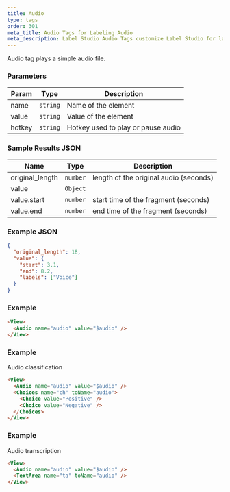 ```yaml
---
title: Audio
type: tags
order: 301
meta_title: Audio Tags for Labeling Audio
meta_description: Label Studio Audio Tags customize Label Studio for labeling audio for machine learning and data science projects.
---
```


Audio tag plays a simple audio file.

### Parameters

| Param | Type | Description |
| --- | --- | --- |
| name | <code>string</code> | Name of the element |
| value | <code>string</code> | Value of the element |
| hotkey | <code>string</code> | Hotkey used to play or pause audio |

### Sample Results JSON

| Name | Type | Description |
| --- | --- | --- |
| original_length | <code>number</code> | length of the original audio (seconds) |
| value | <code>Object</code> |  |
| value.start | <code>number</code> | start time of the fragment (seconds) |
| value.end | <code>number</code> | end time of the fragment (seconds) |

### Example JSON
```json
{
  "original_length": 18,
  "value": {
    "start": 3.1,
    "end": 8.2,
    "labels": ["Voice"]
  }
}
```

### Example
```html
<View>
  <Audio name="audio" value="$audio" />
</View>
```
### Example

Audio classification

```html
<View>
  <Audio name="audio" value="$audio" />
  <Choices name="ch" toName="audio">
    <Choice value="Positive" />
    <Choice value="Negative" />
  </Choices>
</View>
```
### Example

Audio transcription

```html
<View>
  <Audio name="audio" value="$audio" />
  <TextArea name="ta" toName="audio" />
</View>
```
